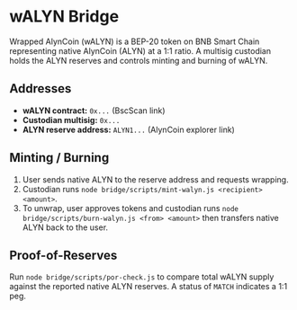 # wALYN Bridge

Wrapped AlynCoin (wALYN) is a BEP-20 token on BNB Smart Chain representing native
AlynCoin (ALYN) at a 1:1 ratio. A multisig custodian holds the ALYN reserves and
controls minting and burning of wALYN.

## Addresses
- **wALYN contract:** `0x...` (BscScan link)
- **Custodian multisig:** `0x...`
- **ALYN reserve address:** `ALYN1...` (AlynCoin explorer link)

## Minting / Burning
1. User sends native ALYN to the reserve address and requests wrapping.
2. Custodian runs `node bridge/scripts/mint-walyn.js <recipient> <amount>`.
3. To unwrap, user approves tokens and custodian runs
   `node bridge/scripts/burn-walyn.js <from> <amount>` then transfers
   native ALYN back to the user.

## Proof-of-Reserves
Run `node bridge/scripts/por-check.js` to compare total wALYN supply against the
reported native ALYN reserves. A status of `MATCH` indicates a 1:1 peg.
